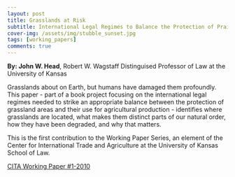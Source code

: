 ```yaml
---
layout: post
title: Grasslands at Risk
subtitle: International Legal Regimes to Balance the Protection of Prairies and Grasslands with Their Agricultural Use
cover-img: /assets/img/stubble_sunset.jpg
tags: [working_papers]
comments: true
---
```


**By: John W. Head**, Robert W. Wagstaff Distinguised Professor of Law at the University of Kansas

Grasslands about on Earth, but humans have damaged them profoundly.  This paper - part of a book project focusing on the international legal regimes needed to strike an appropriate balance between the protection of grassland areas and their use for agricultural production - identifies where grasslands are located, what makes them distinct parts of our natural order, how they have been degraded, and why that matters.  

This is the first contribution to the Working Paper Series, an element of the Center for International Trade and Agriculture at the University of Kansas School of Law. 

[CITA Working Paper #1-2010](https://law.ku.edu/sites/law.drupal.ku.edu/files/docs/centers/CITA_working_paper1_2010.pdf)
